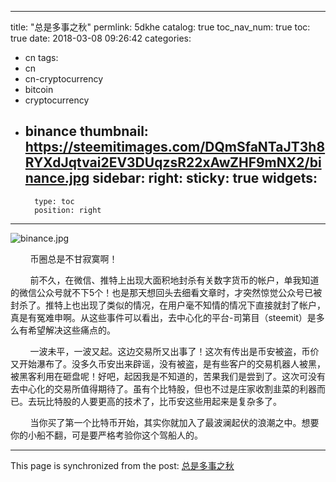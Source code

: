 
---
title: "总是多事之秋"
permlink: 5dkhe
catalog: true
toc_nav_num: true
toc: true
date: 2018-03-08 09:26:42
categories:
- cn
tags:
- cn
- cn-cryptocurrency
- bitcoin
- cryptocurrency
- binance
thumbnail: https://steemitimages.com/DQmSfaNTaJT3h8RYXdJqtvai2EV3DUqzsR22xAwZHF9mNX2/binance.jpg
sidebar:
    right:
        sticky: true
widgets:
    -
        type: toc
        position: right
---


![binance.jpg](https://steemitimages.com/DQmSfaNTaJT3h8RYXdJqtvai2EV3DUqzsR22xAwZHF9mNX2/binance.jpg)

&nbsp;&nbsp;&nbsp;&nbsp;&nbsp;&nbsp;&nbsp;&nbsp;币圈总是不甘寂寞啊！

&nbsp;&nbsp;&nbsp;&nbsp;&nbsp;&nbsp;&nbsp;&nbsp;前不久，在微信、推特上出现大面积地封杀有关数字货币的帐户，单我知道的微信公众号就不下5个！也是那天想回头去细看文章时，才突然惊觉公众号已被封杀了。推特上也出现了类似的情况，在用户毫不知情的情况下直接就封了帐户，真是有冤难申啊。从这些事件可以看出，去中心化的平台-司第目（steemit）是多么有希望解决这些痛点的。

&nbsp;&nbsp;&nbsp;&nbsp;&nbsp;&nbsp;&nbsp;&nbsp;一波未平，一波又起。这边交易所又出事了！这次有传出是币安被盗，币价又开始瀑布了。没多久币安出来辟谣，没有被盗，是有些客户的交易机器人被黑，被黑客利用在砸盘呢！好吧，起因我是不知道的，苦果我们是尝到了。这次可没有去中心化的交易所值得期待了。虽有个比特股，但也不过是庄家收割韭菜的利器而已。去玩比特股的人要更高的技术了，比币安这些用起来是复杂多了。

&nbsp;&nbsp;&nbsp;&nbsp;&nbsp;&nbsp;&nbsp;&nbsp;当你买了第一个比特币开始，其实你就加入了最波澜起伏的浪潮之中。想要你的小船不翻，可是要严格考验你这个驾船人的。

- - -

This page is synchronized from the post: [总是多事之秋](https://steemit.com/@lemooljiang/5dkhe)
